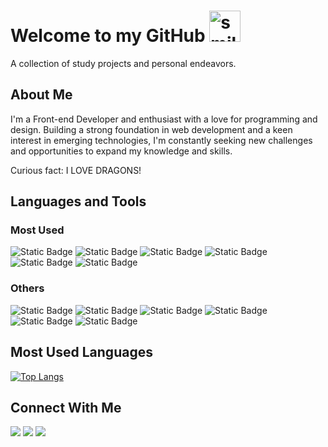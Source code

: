 # Welcome to my GitHub <img height="50px" width="50px" alt="smile-excited-happy-dance-toothless" src="https://media.tenor.com/bmvRZ3YACR8AAAAi/smile-excited.gif">

A collection of study projects and personal endeavors.

## About Me

I'm a Front-end Developer and enthusiast with a love for programming and design. Building a strong foundation in web development and a keen interest in emerging technologies, I'm constantly seeking new challenges and opportunities to expand my knowledge and skills.

Curious fact: I LOVE DRAGONS! 

## Languages and Tools

### Most Used
<div>
  <img alt="Static Badge" src="https://img.shields.io/badge/HTML%205%20-%20%23E34F26?style=for-the-badge&logo=html5&logoColor=white">
  <img alt="Static Badge" src="https://img.shields.io/badge/CSS%203%20-%20%231572B6?style=for-the-badge&logo=css3&logoColor=white">
  <img alt="Static Badge" src="https://img.shields.io/badge/JavaScript%20-%20%23F7DF1E?style=for-the-badge&logo=javascript&logoColor=white">
  <img alt="Static Badge" src="https://img.shields.io/badge/Vue.js-%20%234FC08D?style=for-the-badge&logo=vue.js&logoColor=white">
  <img alt="Static Badge" src="https://img.shields.io/badge/Nuxt.js-%20%2300DC82?style=for-the-badge&logo=nuxt.js&logoColor=white">
  <img alt="Static Badge" src="https://img.shields.io/badge/Tailwind%20CSS%20-%20%2306B6D4?style=for-the-badge&logo=tailwindcss&logoColor=white">
</div>

### Others
<div>
  <img alt="Static Badge" src="https://img.shields.io/badge/React%20-%20%2361DAFB?style=for-the-badge&logo=react&logoColor=white">
  <img alt="Static Badge" src="https://img.shields.io/badge/MySQL%20-%20%234479A1?style=for-the-badge&logo=mysql&logoColor=white">
  <img alt="Static Badge" src="https://img.shields.io/badge/Firebase%20-%20%23FFCA28?style=for-the-badge&logo=firebase&logoColor=white">
  <img alt="Static Badge" src="https://img.shields.io/badge/Express%20-%20%23000000?style=for-the-badge&logo=express&logoColor=white">
  <img alt="Static Badge" src="https://img.shields.io/badge/SASS%20-%20%23CC6699?style=for-the-badge&logo=sass&logoColor=white">
  <img alt="Static Badge" src="https://img.shields.io/badge/Bootstrap%20-%20%237952B3?style=for-the-badge&logo=bootstrap&logoColor=white">
</div>


## Most Used Languages
[![Top Langs](https://github-readme-stats.vercel.app/api/top-langs/?username=ricierirossi&layout=compact&theme=transparent&hide_border=true&card_width=400&hide_title=true)](https://github.com/ricierirossi/github-readme-stats)


## Connect With Me

<div> 
  <a href = "mailto:rossi.ricieri@gmail.com"><img src=https://img.shields.io/badge/Gmail-ea4335?style=for-the-badge&logo=gmail&logoColor=white
" target="_blank"></a>
  <a href="https://www.linkedin.com/in/matheus-ricieri-rossi-da-silva-17768a1b8/" target="_blank"><img src="https://img.shields.io/badge/LinkedIn-0e76a8?style=for-the-badge&logo=linkedin&logoColor=white"target="_blank"></a>   
  <a href="https://exercism.org/profiles/ricierirossi" target="_blank"><img src="https://img.shields.io/badge/Exercism-130b43?style=for-the-badge&logo=exercism&logoColor=white"target="_blank"></a>   
</div>
